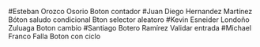 #Esteban Orozco Osorio 
Boton contador
#Juan Diego Hernandez Martínez 
Bóton saludo condicional
Bton selector aleatoro
#Kevin Esneider Londoño Zuluaga 
Boton cambio 
#Santiago Botero Ramírez 
Validar entrada
#Michael Franco Falla 
Boton con ciclo

